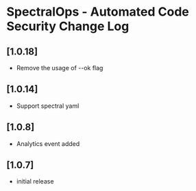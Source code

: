 # SpectralOps - Automated Code Security Change Log

## [1.0.18]

- Remove the usage of --ok flag

## [1.0.14]

- Support spectral yaml

## [1.0.8]

- Analytics event added

## [1.0.7]

- initial release
